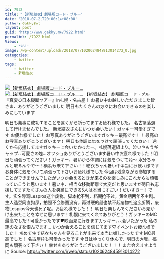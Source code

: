 ```yaml
---
id: 7922
title: "【新垣結衣】劇場版コード・ブルー"
date: '2018-07-21T20:00:14+08:00'
author: GakkyBot
layout: post
guid: 'http://www.gakky.me/7922.html'
permalink: /7922.html
Views:
    - '261'
image: /wp-content/uploads/2018/07/1020624845913014272_0.jpg
categories:
    - twitter
tags:
    - twitter
    - 新垣结衣
---
```


[![【新垣結衣】
劇場版コード・ブルー...](http://www.yui-aragaki.org/wp-content/uploads/2018/07/1020624845913014272_0.jpg)](http://www.yui-aragaki.org/wp-content/uploads/2018/07/1020624845913014272_0.jpg)
[![【新垣結衣】
劇場版コード・ブルー...](http://www.yui-aragaki.org/wp-content/uploads/2018/07/1020624845913014272_1.jpg)](http://www.yui-aragaki.org/wp-content/uploads/2018/07/1020624845913014272_1.jpg)
【新垣結衣】
劇場版コード・ブルー
『真夏の日本縦断ツアー』in札幌・名古屋！
お暑い中お越しいただきました皆さま、ありがとうございました
明日もたくさんの方々にお会いできるのを楽しみにしています

明日も無事に成功することを遠くから祈ってますお疲れ様でした。
名古屋落選して行けませんでした。
新垣結衣さんにいつか会いたい！ガッキー可愛すぎです
お疲れ様でした！
お写真ありがとうございますガッキー最高です！！
最高のお写真ありがとうございます！
明日も体調に気をつけて頑張ってください！
遠くから応援してますガッキーに会いたかったー。札幌落選組より。泣いやもうギャップ…可愛さの塊…オフショありがとうございます暑い中お疲れ様でした！明日も頑張ってください！ガッキー、暑いから体調には気をつけてね～
水分ちゃんと取るんやで～！横浜も来て下さい！！結衣ちゃん暑い中本当にお疲れ様ですお身体に気をつけて頑張って下さいお疲れ様でした
今回は残念ながら参加することができませんでしたがいつか会えるときが来るのを楽しみにこれからも頑張っていこうと思います！暑い中、相当な移動距離で大変だと思いますが明日も応援してますたくさんの人を笑顔にできる5人は本当にすごい！だいすきー！です。实名辱骂Lespros这个废物。脚本抢不到，档期抢不过，黄金期两年不主剧。生人造型简直狗屎，拍照不会修图没有，再过硬的颜也禁不起废物社这么折腾，废物Lespros今天也死了呢。お疲れ様でした！！
明日も楽しんでくださいお見かけ出来たことを幸せに思います！札幌に来てくれてありがとう！ガッキーのMC最高でした‼︎
可愛かったです❤︎映画見に行きますガッキー､､､会いたかった
私の運のなさを恨んでます…
いつか会えることを信じてます♡イベントお疲れ様でした！
初めて生で結衣ちゃんを見ることが出来て本当に嬉しかったです
MC最高でした！
名古屋弁も可愛かったです
今日はゆっくり休んで、明日の大阪、福岡も頑張って下さい！
幸せをありがとうございました！！！
また会えますように
Source: <https://twitter.com/i/web/status/1020624845913014272>
